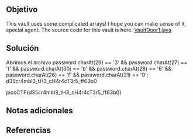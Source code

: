 ## Objetivo
This vault uses some complicated arrays! I hope you can make sense of it, special agent. The source code for this vault is here: [VaultDoor1.java](https://jupiter.challenges.picoctf.org/static/29b91e638ccbd76aaa8c0462d1c64d8d/VaultDoor1.java)
## Solución
Abrimos el archivo
		   password.charAt(29) == '3' &&
		   password.charAt(27) == 'f' &&
		   password.charAt(30) == 'b' &&
		   password.charAt(28) == '6' &&
		   password.charAt(26) == 'f' &&
		   password.charAt(31) == '0';
	d35cr4mbl3_tH3_cH4r4cT3r5_ff63b0

picoCTF{d35cr4mbl3_tH3_cH4r4cT3r5_ff63b0}
## Notas adicionales

## Referencias
